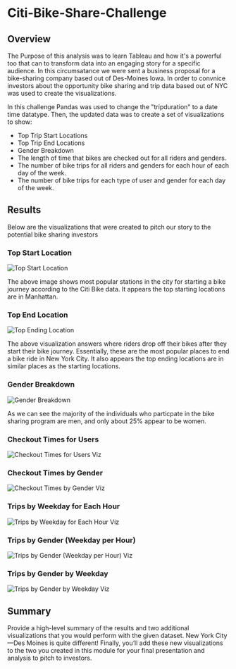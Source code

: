 # Citi-Bike-Share-Challenge

## Overview 

The Purpose of this analysis was to learn Tableau and how it's a powerful too that can to transform data into an engaging story for a specific audience. In this circumsatance we were sent a business proposal for a bike-sharing company based out of Des-Moines Iowa. In order to convnice investors about the opportunity bike sharing and trip data based out of NYC was used to create the visualizations. 

In this challenge Pandas was used to change the "tripduration" to a date time datatype. Then, the updated data was to create a set of visualizations to show:

- Top Trip Start Locations
- Top Trip End Locations
- Gender Breakdown 
- The length of time that bikes are checked out for all riders and genders.
- The number of bike trips for all riders and genders for each hour of each day of the week.
- The number of bike trips for each type of user and gender for each day of the week.

## Results 

Below are the visualizations that were created to pitch our story to the potential bike sharing investors

### Top Start Location
![Top Start Location](https://user-images.githubusercontent.com/112028534/209243721-508400ed-d2ec-41f2-8685-6d3e3320ac61.PNG)

The above image shows most popular stations in the city for starting a bike journey according to the Citi Bike data. It appears the top starting locations are in Manhattan. 

### Top End Location 
![Top Ending Location](https://user-images.githubusercontent.com/112028534/209243345-af31dbba-4cd1-47af-a392-4d3ea9f3e33c.PNG)

The above visualization answers where riders drop off their bikes after they start their bike journey. Essentially, these are the most popular places to end a bike ride in New York City. It also appears the top ending locations are in similar places as the starting locations.

### Gender Breakdown
![Gender Breakdown](https://user-images.githubusercontent.com/112028534/209243351-0405d919-5144-45e6-a63e-83d316226bcc.PNG)

As we can see the majority of the individuals who particpate in the bike sharing program are men, and only about 25% appear to be women. 

### Checkout Times for Users
![Checkout Times for Users Viz](https://user-images.githubusercontent.com/112028534/209243370-da27e0ac-c3b0-4c07-b5a5-f70a9b42f913.PNG)



### Checkout Times by Gender
![Checkout Times by Gender Viz](https://user-images.githubusercontent.com/112028534/209243366-be308cd1-36d7-40e2-9969-08d2a7fb4e60.PNG)

### Trips by Weekday for Each Hour
![Trips by Weekday for Each Hour Viz](https://user-images.githubusercontent.com/112028534/209243386-22a6da15-c8ee-43bf-9c24-91b44a5674b4.PNG)

### Trips by Gender (Weekday per Hour)
![Trips by Gender (Weekday per Hour) Viz](https://user-images.githubusercontent.com/112028534/209243388-387295c8-d9c3-4b94-adf5-e70f44f1ec59.PNG)

### Trips by Gender by Weekday
![Trips by Gender by Weekday Viz](https://user-images.githubusercontent.com/112028534/209243390-e06f2247-3fb7-43cc-bb0e-0efdbdf36949.PNG)

## Summary 
Provide a high-level summary of the results and two additional visualizations that you would perform with the given dataset. New York City—Des Moines is quite different! Finally, you’ll add these new visualizations to the two you created in this module for your final presentation and analysis to pitch to investors.

